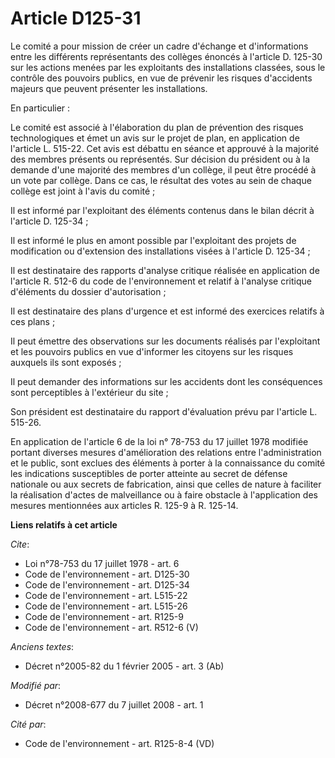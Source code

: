 # Article D125-31

Le comité a pour mission de créer un cadre d'échange et d'informations entre les différents représentants des collèges
énoncés à l'article D. 125-30 sur les actions menées par les exploitants des installations classées, sous le contrôle des
pouvoirs publics, en vue de prévenir les risques d'accidents majeurs que peuvent présenter les installations. 

En particulier : 

Le comité est associé à l'élaboration du plan de prévention des risques technologiques et émet un avis sur le projet de plan,
en application de l'article L. 515-22. Cet avis est débattu en séance et approuvé à la majorité des membres présents ou
représentés. Sur décision du président ou à la demande d'une majorité des membres d'un collège, il peut être procédé à un
vote par collège. Dans ce cas, le résultat des votes au sein de chaque collège est joint à l'avis du comité ; 

Il est informé par l'exploitant des éléments contenus dans le bilan décrit à l'article D. 125-34 ; 

Il est informé le plus en amont possible par l'exploitant des projets de modification ou d'extension des installations visées
à l'article D. 125-34 ; 

Il est destinataire des rapports d'analyse critique réalisée en application de l'article R. 512-6 du code de l'environnement
et relatif à l'analyse critique d'éléments du dossier d'autorisation ; 

Il est destinataire des plans d'urgence et est informé des exercices relatifs à ces plans ; 

Il peut émettre des observations sur les documents réalisés par l'exploitant et les pouvoirs publics en vue d'informer les
citoyens sur les risques auxquels ils sont exposés ; 

Il peut demander des informations sur les accidents dont les conséquences sont perceptibles à l'extérieur du site ; 

Son président est destinataire du rapport d'évaluation prévu par l'article L. 515-26. 

En application de l'article 6 de la loi n° 78-753 du 17 juillet 1978 modifiée portant diverses mesures d'amélioration des
relations entre l'administration et le public, sont exclues des éléments à porter à la connaissance du comité les indications
susceptibles de porter atteinte au secret de défense nationale ou aux secrets de fabrication, ainsi que celles de nature à
faciliter la réalisation d'actes de malveillance ou à faire obstacle à l'application des mesures mentionnées aux articles R.
125-9 à R. 125-14.

**Liens relatifs à cet article**

_Cite_:

  - Loi n°78-753 du 17 juillet 1978 - art. 6
  - Code de l'environnement - art. D125-30
  - Code de l'environnement - art. D125-34
  - Code de l'environnement - art. L515-22
  - Code de l'environnement - art. L515-26
  - Code de l'environnement - art. R125-9
  - Code de l'environnement - art. R512-6 (V)

_Anciens textes_:

  - Décret n°2005-82 du 1 février 2005 - art. 3 (Ab)

_Modifié par_:

  - Décret n°2008-677 du 7 juillet 2008 - art. 1

_Cité par_:

  - Code de l'environnement - art. R125-8-4 (VD)
